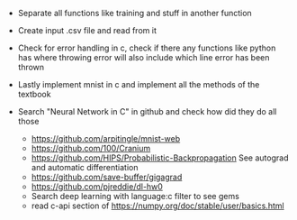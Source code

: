 - Separate all functions like training and stuff in another function

- Create input .csv file and read from it

- Check for error handling in c, check if there any functions like
  python has where throwing error will also include which line error has been thrown

- Lastly implement mnist in c and implement all the methods of the textbook

- Search "Neural Network in C" in github and check how did they do all those
  - https://github.com/arpitingle/mnist-web
  - https://github.com/100/Cranium
  - https://github.com/HIPS/Probabilistic-Backpropagation
    See autograd and automatic differentiation
  - https://github.com/save-buffer/gigagrad
  - https://github.com/pjreddie/dl-hw0
  - Search deep learning with language:c filter to see gems
  - read c-api section of https://numpy.org/doc/stable/user/basics.html
